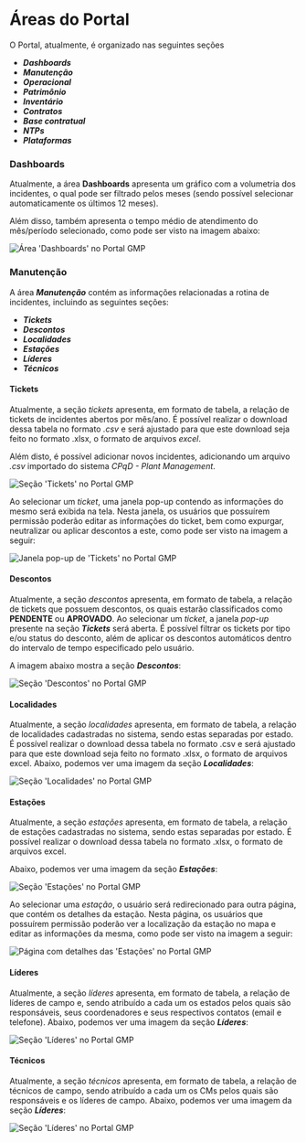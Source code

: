 # **Áreas do Portal**

O Portal, atualmente, é organizado nas seguintes seções

- ***Dashboards***
- ***Manutenção***
- ***Operacional***
- ***Patrimônio***
- ***Inventário***
- ***Contratos***
- ***Base contratual***
- ***NTPs***
- ***Plataformas***

### **Dashboards**

Atualmente, a área **Dashboards** apresenta um gráfico com a volumetria dos incidentes, o qual pode ser filtrado pelos meses (sendo possível selecionar automaticamente os últimos 12 meses).

Além disso, também apresenta o tempo médio de atendimento do mês/período selecionado, como pode ser visto na imagem abaixo:

![Área 'Dashboards' no Portal GMP](../assets/imagem-dashboards.jpg)

### **Manutenção**

A área ***Manutenção*** contém as informações relacionadas a rotina de incidentes, incluindo as seguintes seções:

- ***Tickets***
- ***Descontos***
- ***Localidades***
- ***Estações***
- ***Líderes***
- ***Técnicos***

#### **Tickets**

Atualmente, a seção *tickets* apresenta, em formato de tabela, a relação de tickets de incidentes abertos por mês/ano. É possível realizar o download dessa tabela no formato *.csv* e será ajustado para que este download seja feito no formato .xlsx, o formato de arquivos *excel*.

Além disto, é possível adicionar novos incidentes, adicionando um arquivo *.csv* importado do sistema *CPqD - Plant Management*.

![Seção 'Tickets' no Portal GMP](../assets/imagem-tickets.jpg)

Ao selecionar um *ticket*, uma janela pop-up contendo as informações do mesmo será exibida na tela. Nesta janela, os usuários que possuírem permissão poderão editar as informações do ticket, bem como expurgar, neutralizar ou aplicar descontos a este, como pode ser visto na imagem a seguir:

![Janela pop-up de 'Tickets' no Portal GMP](../assets/detalhe-tickets.jpg)


#### **Descontos**

Atualmente, a seção *descontos* apresenta, em formato de tabela, a relação de tickets que possuem descontos,
os quais estarão classificados como **PENDENTE**  ou **APROVADO**. Ao selecionar um *ticket*, a janela *pop-up* 
presente na seção ***Tickets*** será aberta. É possível filtrar os tickets por tipo e/ou status do desconto, além de aplicar os descontos
automáticos dentro do intervalo de tempo especificado pelo usuário.

A imagem abaixo mostra a seção ***Descontos***:

![Seção 'Descontos' no Portal GMP](../assets/imagem-descontos.jpg)


#### **Localidades**

Atualmente, a seção *localidades* apresenta, em formato de tabela, a relação de localidades 
cadastradas no sistema, sendo estas separadas por estado. É possível realizar o download dessa tabela no formato .csv e 
será ajustado para que este download seja feito no formato .xlsx, o formato de arquivos excel.
Abaixo, podemos ver uma imagem da seção ***Localidades***:

![Seção 'Localidades' no Portal GMP](../assets/imagem-localidades.jpg)

#### **Estações**

Atualmente, a seção *estações* apresenta, em formato de tabela, a relação de estações 
cadastradas no sistema, sendo estas separadas por estado. É possível realizar o download dessa tabela no formato .xlsx, 
o formato de arquivos excel.

Abaixo, podemos ver uma imagem da seção ***Estações***:

![Seção 'Estações' no Portal GMP](../assets/imagem-estacoes.jpg)

Ao selecionar uma *estação*, o usuário será redirecionado para outra página, que contém os detalhes da estação. 
Nesta página, os usuários que possuírem permissão poderão ver a localização da estação no mapa e editar as informações da mesma,
como pode ser visto na imagem a seguir:

![Página com detalhes das 'Estações' no Portal GMP](../assets/detalhe-estacoes.jpg)

#### **Líderes**

Atualmente, a seção *líderes* apresenta, em formato de tabela, a relação de líderes de campo e, sendo atribuído a cada um os estados pelos quais são responsáveis, seus coordenadores e seus respectivos contatos (email e telefone).
Abaixo, podemos ver uma imagem da seção ***Líderes***:

![Seção 'Líderes' no Portal GMP](../assets/imagem-lideres.jpg)

#### **Técnicos**

Atualmente, a seção *técnicos* apresenta, em formato de tabela, a relação de técnicos de campo, sendo atribuído a cada um os CMs pelos quais são responsáveis e os líderes de campo.
Abaixo, podemos ver uma imagem da seção ***Líderes***:

![Seção 'Líderes' no Portal GMP](../assets/imagem-tecnicos.jpg)